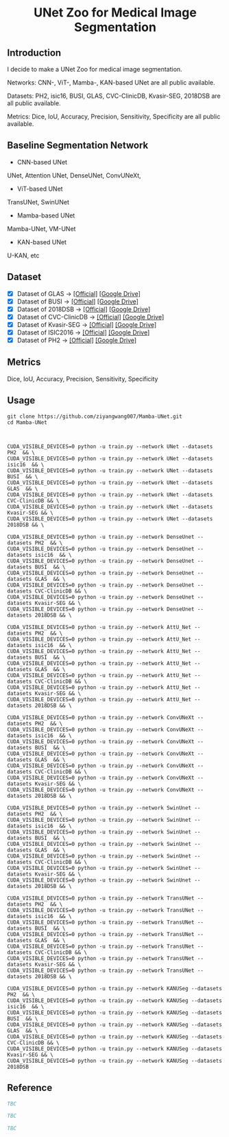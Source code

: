 <div align="center">
<h1> UNet Zoo for Medical Image Segmentation </h1>

</div>

## Introduction ###

I decide to make a UNet Zoo for medical image segmentation.

Networks: CNN-, ViT-, Mamba-, KAN-based UNet are all public available.

Datasets: PH2, isic16, BUSI, GLAS, CVC-ClinicDB, Kvasir-SEG, 2018DSB are all public available.

Metrics: Dice, IoU, Accuracy, Precision, Sensitivity, Specificity are all public available.

## Baseline Segmentation Network

- CNN-based UNet

UNet, Attention UNet, DenseUNet, ConvUNeXt, 

- ViT-based UNet

TransUNet, SwinUNet

- Mamba-based UNet

Mamba-UNet, VM-UNet

- KAN-based UNet

U-KAN, etc

## Dataset

- [x] Dataset of GLAS  -> [[Official]](https://www.kaggle.com/datasets/sani84/glasmiccai2015-gland-segmentation/) [[Google Drive]](https://drive.google.com/file/d/1_jtN4XFQ4TC74JiLl07nR1uUr9h5CpQk/view?usp=sharing)  
- [x] Dataset of BUSI  -> [[Official]](https://www.kaggle.com/datasets/aryashah2k/breast-ultrasound-images-dataset/)  [[Google Drive]](https://drive.google.com/file/d/1v4pWl6vQDNmFMJShzhpoxdiQ6Ixvz3gC/view?usp=sharing)  
- [x] Dataset of 2018DSB   -> [[Official]](https://www.kaggle.com/competitions/data-science-bowl-2018/)  [[Google Drive]](https://drive.google.com/file/d/1LnonyBfGWrd4TQqX80WYWxzrO0nYRzXZ/view?usp=sharing) 
- [x] Dataset of CVC-ClinicDB  -> [[Official]](https://paperswithcode.com/dataset/cvc-clinicdb/)  [[Google Drive]](https://drive.google.com/file/d/1FuZRCkUsKuMezhPKmqP6CrFGL1X4K8RN/view?usp=sharing) 
- [x] Dataset of Kvasir-SEG  -> [[Official]](https://arxiv.org/abs/1911.07069/)  [[Google Drive]](https://drive.google.com/file/d/1yFYWp12ZEmbQOqNX--fBJdUc0va_HDq0/view?usp=sharing) 
- [x] Dataset of ISIC2016  -> [[Official]](https://challenge.isic-archive.com/landing/2016//)  [[Google Drive]](https://drive.google.com/file/d/18RHPlZU_hckZ4STLh7JUhHybMjK7mluC/view?usp=sharing) 
- [x] Dataset of PH2  -> [[Official]](https://ieeexplore.ieee.org/document/6610779/)  [[Google Drive]](https://drive.google.com/file/d/1g4byKNeSKzH7qiwbDn3g5FIWWMLUCerX/view?usp=sharing) 

## Metrics

Dice, IoU, Accuracy, Precision, Sensitivity, Specificity


## Usage

```shell
git clone https://github.com/ziyangwang007/Mamba-UNet.git 
cd Mamba-UNet



CUDA_VISIBLE_DEVICES=0 python -u train.py --network UNet --datasets PH2  && \
CUDA_VISIBLE_DEVICES=0 python -u train.py --network UNet --datasets isic16  && \
CUDA_VISIBLE_DEVICES=0 python -u train.py --network UNet --datasets BUSI  && \
CUDA_VISIBLE_DEVICES=0 python -u train.py --network UNet --datasets GLAS  && \
CUDA_VISIBLE_DEVICES=0 python -u train.py --network UNet --datasets CVC-ClinicDB && \
CUDA_VISIBLE_DEVICES=0 python -u train.py --network UNet --datasets Kvasir-SEG && \
CUDA_VISIBLE_DEVICES=0 python -u train.py --network UNet --datasets 2018DSB && \

CUDA_VISIBLE_DEVICES=0 python -u train.py --network DenseUnet --datasets PH2  && \
CUDA_VISIBLE_DEVICES=0 python -u train.py --network DenseUnet --datasets isic16  && \
CUDA_VISIBLE_DEVICES=0 python -u train.py --network DenseUnet --datasets BUSI  && \
CUDA_VISIBLE_DEVICES=0 python -u train.py --network DenseUnet --datasets GLAS  && \
CUDA_VISIBLE_DEVICES=0 python -u train.py --network DenseUnet --datasets CVC-ClinicDB && \
CUDA_VISIBLE_DEVICES=0 python -u train.py --network DenseUnet --datasets Kvasir-SEG && \
CUDA_VISIBLE_DEVICES=0 python -u train.py --network DenseUnet --datasets 2018DSB && \

CUDA_VISIBLE_DEVICES=0 python -u train.py --network AttU_Net --datasets PH2  && \
CUDA_VISIBLE_DEVICES=0 python -u train.py --network AttU_Net --datasets isic16  && \
CUDA_VISIBLE_DEVICES=0 python -u train.py --network AttU_Net --datasets BUSI  && \
CUDA_VISIBLE_DEVICES=0 python -u train.py --network AttU_Net --datasets GLAS  && \
CUDA_VISIBLE_DEVICES=0 python -u train.py --network AttU_Net --datasets CVC-ClinicDB && \
CUDA_VISIBLE_DEVICES=0 python -u train.py --network AttU_Net --datasets Kvasir-SEG && \
CUDA_VISIBLE_DEVICES=0 python -u train.py --network AttU_Net --datasets 2018DSB && \

CUDA_VISIBLE_DEVICES=0 python -u train.py --network ConvUNeXt --datasets PH2  && \
CUDA_VISIBLE_DEVICES=0 python -u train.py --network ConvUNeXt --datasets isic16  && \
CUDA_VISIBLE_DEVICES=0 python -u train.py --network ConvUNeXt --datasets BUSI  && \
CUDA_VISIBLE_DEVICES=0 python -u train.py --network ConvUNeXt --datasets GLAS  && \
CUDA_VISIBLE_DEVICES=0 python -u train.py --network ConvUNeXt --datasets CVC-ClinicDB && \
CUDA_VISIBLE_DEVICES=0 python -u train.py --network ConvUNeXt --datasets Kvasir-SEG && \
CUDA_VISIBLE_DEVICES=0 python -u train.py --network ConvUNeXt --datasets 2018DSB && \

CUDA_VISIBLE_DEVICES=0 python -u train.py --network SwinUnet --datasets PH2  && \
CUDA_VISIBLE_DEVICES=0 python -u train.py --network SwinUnet --datasets isic16  && \
CUDA_VISIBLE_DEVICES=0 python -u train.py --network SwinUnet --datasets BUSI  && \
CUDA_VISIBLE_DEVICES=0 python -u train.py --network SwinUnet --datasets GLAS  && \
CUDA_VISIBLE_DEVICES=0 python -u train.py --network SwinUnet --datasets CVC-ClinicDB && \
CUDA_VISIBLE_DEVICES=0 python -u train.py --network SwinUnet --datasets Kvasir-SEG && \
CUDA_VISIBLE_DEVICES=0 python -u train.py --network SwinUnet --datasets 2018DSB && \

CUDA_VISIBLE_DEVICES=0 python -u train.py --network TransUNet --datasets PH2  && \
CUDA_VISIBLE_DEVICES=0 python -u train.py --network TransUNet --datasets isic16  && \
CUDA_VISIBLE_DEVICES=0 python -u train.py --network TransUNet --datasets BUSI  && \
CUDA_VISIBLE_DEVICES=0 python -u train.py --network TransUNet --datasets GLAS  && \
CUDA_VISIBLE_DEVICES=0 python -u train.py --network TransUNet --datasets CVC-ClinicDB && \
CUDA_VISIBLE_DEVICES=0 python -u train.py --network TransUNet --datasets Kvasir-SEG && \
CUDA_VISIBLE_DEVICES=0 python -u train.py --network TransUNet --datasets 2018DSB && \

CUDA_VISIBLE_DEVICES=0 python -u train.py --network KANUSeg --datasets PH2  && \
CUDA_VISIBLE_DEVICES=0 python -u train.py --network KANUSeg --datasets isic16  && \
CUDA_VISIBLE_DEVICES=0 python -u train.py --network KANUSeg --datasets BUSI  && \
CUDA_VISIBLE_DEVICES=0 python -u train.py --network KANUSeg --datasets GLAS  && \
CUDA_VISIBLE_DEVICES=0 python -u train.py --network KANUSeg --datasets CVC-ClinicDB && \
CUDA_VISIBLE_DEVICES=0 python -u train.py --network KANUSeg --datasets Kvasir-SEG && \
CUDA_VISIBLE_DEVICES=0 python -u train.py --network KANUSeg --datasets 2018DSB
```


## Reference
```bibtex
TBC

TBC

TBC
```